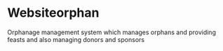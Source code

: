 # Websiteorphan
Orphanage management system which manages orphans and providing feasts and also managing donors and sponsors
